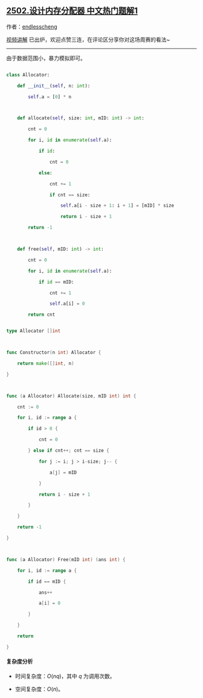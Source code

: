 ## [2502.设计内存分配器 中文热门题解1](https://leetcode.cn/problems/design-memory-allocator/solutions/100000/bao-li-mo-ni-by-endlesscheng-bqba)

作者：[endlesscheng](https://leetcode.cn/u/endlesscheng)

[视频讲解](https://www.bilibili.com/video/BV1QK41167cr/) 已出炉，欢迎点赞三连，在评论区分享你对这场周赛的看法~

---

由于数据范围小，暴力模拟即可。

```py [sol1-Python3]
class Allocator:
    def __init__(self, n: int):
        self.a = [0] * n

    def allocate(self, size: int, mID: int) -> int:
        cnt = 0
        for i, id in enumerate(self.a):
            if id:
                cnt = 0
            else:
                cnt += 1
                if cnt == size:
                    self.a[i - size + 1: i + 1] = [mID] * size
                    return i - size + 1
        return -1

    def free(self, mID: int) -> int:
        cnt = 0
        for i, id in enumerate(self.a):
            if id == mID:
                cnt += 1
                self.a[i] = 0
        return cnt
```

```go [sol1-Go]
type Allocator []int

func Constructor(n int) Allocator {
	return make([]int, n)
}

func (a Allocator) Allocate(size, mID int) int {
	cnt := 0
	for i, id := range a {
		if id > 0 {
			cnt = 0
		} else if cnt++; cnt == size {
			for j := i; j > i-size; j-- {
				a[j] = mID
			}
			return i - size + 1
		}
	}
	return -1
}

func (a Allocator) Free(mID int) (ans int) {
	for i, id := range a {
		if id == mID {
			ans++
			a[i] = 0
		}
	}
	return
}
```

#### 复杂度分析

- 时间复杂度：$O(nq)$，其中 $q$ 为调用次数。
- 空间复杂度：$O(n)$。
